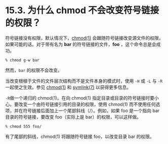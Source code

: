 # 15.3. 为什么 chmod 不会改变符号链接的权限？

符号链接没有权限，默认情况下，[chmod(1)](https://www.freebsd.org/cgi/man.cgi?query=chmod&sektion=1&format=html) 会跟随符号链接改变源文件的权限，如果可能的话。对于带有名为 **bar** 的符号链接的文件，**foo** ，这个命令总是会成功。

```
% chmod g-w bar
```

然而，`bar` 的权限不会改变。

当改变根植于文件的文件层次结构而不是文件本身的模式时，使用 `-H` 或 `-L` 与 `-R` 一起使之生效。参见 [chmod(1)](https://www.freebsd.org/cgi/man.cgi?query=chmod&sektion=1&format=html) 和 [symlink(7)](https://www.freebsd.org/cgi/man.cgi?query=symlink&sektion=7&format=html) 以获得更多信息。

`-R`做一个递归的 chmod(1)。在向 chmod(1) 指定目录或目录的符号链接时要小心。要改变一个由符号链接引用的目录的权限，使用 chmod(1) 而不使用任何选项，并在符号链接后面加上一个尾部斜线（/）。例如，如果 foo 是一个指向 bar 目录的符号链接，要改变 foo（实际上是 bar）的权限，可以这样做。

```
% chmod 555 foo/
```

有了尾部的斜线，chmod(1) 将跟随符号链接 foo，以改变目录 bar 的权限。